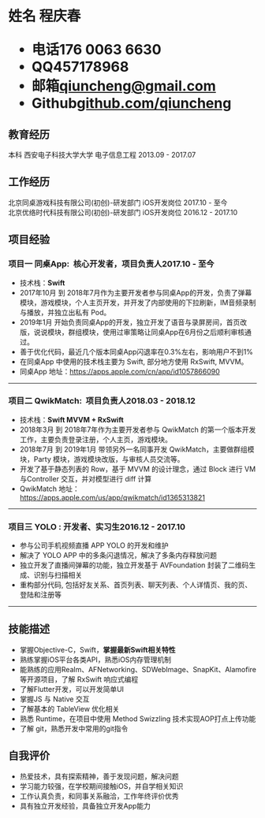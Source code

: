 <h1>
  <span>姓名 程庆春</span>
  <ul>
    <li><span>电话</span>176 0063 6630</li>
    <li><span>QQ</span>457178968</li>
    <li><span>邮箱</span><a href="mailto:qiuncheng@gmail.com">qiuncheng@gmail.com</a></li>
    <li><span>Github</span><a href="https://github.com/qiuncheng">github.com/qiuncheng</a></li>
  </ul>
</h1>

## 教育经历
本科 西安电子科技大学大学 电子信息工程 <span class="right">2013.09 - 2017.07</span>

## 工作经历
北京同桌游戏科技有限公司(初创)-研发部门 iOS开发岗位 <span class="right">2017.10 - 至今</span><br>
北京优络时代科技有限公司(初创)-研发部门 iOS开发岗位 <span class="right">2016.12 - 2017.10</span>

## 项目经验
### 项目一 同桌App<span class="role">:&nbsp; 核心开发者，项目负责人</span><span class="right">2017.10 - 至今</span>
* 技术栈：**Swift**
* 2017年10月 到 2018年7月作为主要开发者参与同桌App的开发，负责了弹幕模块，游戏模块，个人主页开发，并开发了内部使用的下拉刷新，IM音频录制与播放，并独立出私有 Pod。
* 2019年1月 开始负责同桌App的开发，独立开发了语音与录屏房间，首页改版，说说模块，群组模块，使用过审策略让同桌App在6月份之后顺利审核通过。
* 善于优化代码，最近几个版本同桌App闪退率在0.3%左右，影响用户不到1%
* 在同桌App 中使用的技术栈主要为 Swift, 部分地方使用 RxSwift, MVVM。
* 同桌App 地址：https://apps.apple.com/cn/app/id1057866090
---

### 项目二 QwikMatch<span class="role">:&nbsp; 项目负责人</span><span class="right">2018.03 - 2018.12</span>
* 技术栈：**Swift  MVVM + RxSwift**
* 2018年3月 到 2018年7年作为主要开发者参与 QwikMatch 的第一个版本开发工作，主要负责登录注册，个人主页，游戏模块。
* 2018年7月 到 2019年1月 带领另外一名同事开发 QwikMatch，主要做群组模块，Party 模块，游戏模块改版，与审核人员交流等。
* 开发了基于静态列表的 Row，基于 MVVM 的设计理念，通过 Block 进行 VM 与Controller 交互，并对模型进行 diff 计算
* QwikMatch 地址：https://apps.apple.com/us/app/qwikmatch/id1365313821
---

### 项目三 YOLO <span class="role">:&nbsp;开发者、实习生</span><span class="right">2016.12 - 2017.10</span>
* 参与公司手机视频直播 APP YOLO 的开发和维护
* 解决了 YOLO APP 中的多条闪退情况，解决了多条内存释放问题
* 独立开发了直播间弹幕的功能，独立开发基于 AVFoundation 封装了二维码生成、识别与扫描相关
* 重构部分代码, 包括好友关系、首页列表、聊天列表、个人详情页、我的页、登陆和注册等

---

## 技能描述
* 掌握Objective-C，Swift，**掌握最新Swift相关特性**
* 熟练掌握iOS平台各类API，熟悉iOS内存管理机制
* 能熟练的应用Realm、AFNetworking、SDWebImage、SnapKit、Alamofire 等开源项目，了解 RxSwift 响应式编程
* 了解Flutter开发，可以开发简单UI
* 掌握JS 与 Native 交互
* 了解基本的 TableView 优化相关
* 熟悉 Runtime，在项目中使用 Method Swizzling 技术实现AOP打点上传功能
* 了解 git，熟悉开发中常用的git指令

## 自我评价
* 热爱技术，具有探索精神，善于发现问题，解决问题
* 学习能力较强，在学校期间接触iOS，并自学相关知识
* 工作认真负责，和同事关系融洽，工作年终评价优秀
* 具有独立开发经验，具备独立开发App能力
